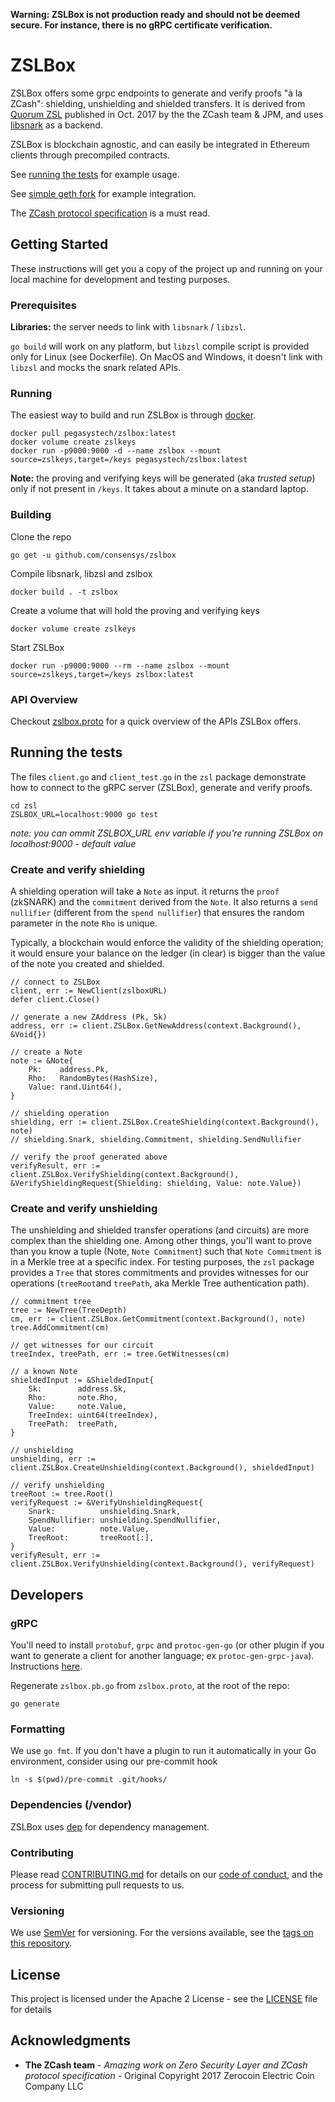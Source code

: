 **Warning: ZSLBox is not production ready and should not be deemed secure. For instance, there is no gRPC certificate verification.**

# ZSLBox

ZSLBox offers some grpc endpoints to generate and verify proofs "à la ZCash": shielding, unshielding and shielded transfers.
It is derived from [Quorum ZSL](https://github.com/jpmorganchase/zsl-q) published in Oct. 2017 by the the ZCash team & JPM, and uses [libsnark](https://github.com/scipr-lab/libsnark) as a backend.

ZSLBox is blockchain agnostic, and can easily be integrated in Ethereum clients through precompiled contracts.

See [running the tests](#running-the-tests) for example usage.

See [simple geth fork]() for example integration.

The [ZCash protocol specification](https://github.com/zcash/zips/blob/master/protocol/protocol.pdf) is a must read.


## Getting Started

These instructions will get you a copy of the project up and running on your local machine for development and testing purposes.

### Prerequisites

**Libraries:** the server needs to link with `libsnark` / `libzsl`. 

`go build` will work on any platform, but `libzsl` compile script is provided only for Linux (see Dockerfile). On MacOS and Windows, it doesn't link with `libzsl` and mocks the snark related APIs.

### Running

The easiest way to build and run ZSLBox is through [docker](https://docs.docker.com/install/).
```
docker pull pegasystech/zslbox:latest
docker volume create zslkeys
docker run -p9000:9000 -d --name zslbox --mount source=zslkeys,target=/keys pegasystech/zslbox:latest 
```

**Note:** the proving and verifying keys will be generated (aka *trusted setup*) only if not present in `/keys`. It takes about a minute on a standard laptop. 

### Building


Clone the repo

```
go get -u github.com/consensys/zslbox
```

Compile libsnark, libzsl and zslbox

```
docker build . -t zslbox
```

Create a volume that will hold the proving and verifying keys

```
docker volume create zslkeys
```

Start ZSLBox

```
docker run -p9000:9000 --rm --name zslbox --mount source=zslkeys,target=/keys zslbox:latest 
```


### API Overview

Checkout [zslbox.proto](https://github.com/ConsenSys/zslbox/blob/master/zsl/zslbox.proto) for a quick overview of the APIs ZSLBox offers.

## Running the tests

The files `client.go` and `client_test.go` in the `zsl` package demonstrate how to connect to the gRPC server (ZSLBox), generate and verify proofs. 
```
cd zsl
ZSLBOX_URL=localhost:9000 go test
```
*note: you can ommit ZSLBOX_URL env variable if you're running ZSLBox on localhost:9000 - default value*

### Create and verify shielding

A shielding operation will take a `Note` as input. it returns the `proof` (zkSNARK) and the `commitment` derived from the `Note`. 
It also returns a `send nullifier` (different from the `spend nullifier`) that ensures the random parameter in the note `Rho` is unique. 

Typically, a blockchain would enforce the validity of the shielding operation; it would ensure your balance on the ledger (in clear) is bigger than the value of the note you created and shielded. 


```
// connect to ZSLBox
client, err := NewClient(zslboxURL)
defer client.Close()

// generate a new ZAddress (Pk, Sk)
address, err := client.ZSLBox.GetNewAddress(context.Background(), &Void{})

// create a Note
note := &Note{
	Pk:    address.Pk,
	Rho:   RandomBytes(HashSize),
	Value: rand.Uint64(),
}

// shielding operation
shielding, err := client.ZSLBox.CreateShielding(context.Background(), note)
// shielding.Snark, shielding.Commitment, shielding.SendNullifier

// verify the proof generated above
verifyResult, err := client.ZSLBox.VerifyShielding(context.Background(), &VerifyShieldingRequest{Shielding: shielding, Value: note.Value})
```

### Create and verify unshielding

The unshielding and shielded transfer operations (and circuits) are more complex than the shielding one. Among other things, you'll want to prove than you know a tuple (Note, `Note Commitment`) such that `Note Commitment` is in a Merkle tree at a specific index. 
For testing purposes, the `zsl` package provides a `Tree` that stores commitments and provides witnesses for our operations (`treeRoot`and `treePath`, aka Merkle Tree authentication path).

```
// commitment tree
tree := NewTree(TreeDepth)
cm, err := client.ZSLBox.GetCommitment(context.Background(), note)
tree.AddCommitment(cm)

// get witnesses for our circuit
treeIndex, treePath, err := tree.GetWitnesses(cm)

// a known Note
shieldedInput := &ShieldedInput{
	Sk:        address.Sk,
	Rho:       note.Rho,
	Value:     note.Value,
	TreeIndex: uint64(treeIndex),
	TreePath:  treePath,
}

// unshielding
unshielding, err := client.ZSLBox.CreateUnshielding(context.Background(), shieldedInput)

// verify unshielding
treeRoot := tree.Root()
verifyRequest := &VerifyUnshieldingRequest{
	Snark:          unshielding.Snark,
	SpendNullifier: unshielding.SpendNullifier,
	Value:          note.Value,
	TreeRoot:       treeRoot[:],
}
verifyResult, err := client.ZSLBox.VerifyUnshielding(context.Background(), verifyRequest)
```

## Developers


### gRPC

You'll need to install `protobuf`, `grpc` and `protoc-gen-go` (or other plugin if you want to generate a client for another language; ex `protoc-gen-grpc-java`). Instructions [here](https://grpc.io/docs/quickstart/go.html).

Regenerate `zslbox.pb.go` from `zslbox.proto`, at the root of the repo:
```
go generate
```
### Formatting

We use `go fmt`. If you don't have a plugin to run it automatically in your Go environment, consider using our pre-commit hook
```
ln -s $(pwd)/pre-commit .git/hooks/
```

### Dependencies (/vendor)

ZSLBox uses [dep](https://golang.github.io/dep/) for dependency management.

### Contributing

Please read [CONTRIBUTING.md](CONTRIBUTING.md) for details on our [code of conduct](CODE_OF_CONDUCT.md), and the process for submitting pull requests to us.

### Versioning

We use [SemVer](http://semver.org/) for versioning. For the versions available, see the [tags on this repository](https://github.com/consensys/zslbox/tags). 


## License

This project is licensed under the Apache 2 License - see the [LICENSE](LICENSE) file for details

## Acknowledgments

* **The ZCash team** - *Amazing work on Zero Security Layer and ZCash protocol specification* - Original Copyright 2017 Zerocoin Electric Coin Company LLC

